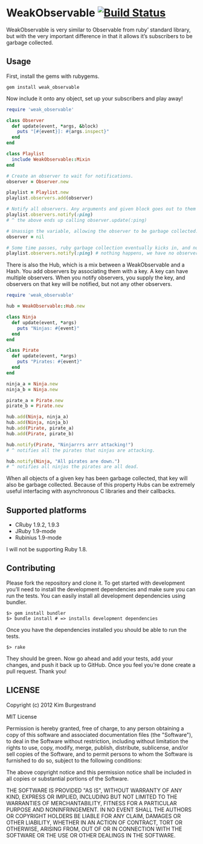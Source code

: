 # WeakObservable [![Build Status](https://secure.travis-ci.org/Burgestrand/weak_observable.png)](http://travis-ci.org/Burgestrand/weak_observable)

WeakObservable is very similar to Observable from ruby’ standard library, but
with the very important difference in that it allows it’s subscribers to be
garbage collected.

## Usage

First, install the gems with rubygems.

```shell
gem install weak_observable
```

Now include it onto any object, set up your subscribers and play away!

```ruby
require 'weak_observable'

class Observer
  def update(event, *args, &block)
    puts "[#{event}]: #{args.inspect}"
  end
end

class Playlist
  include WeakObservable::Mixin
end

# Create an observer to wait for notifications.
observer = Observer.new

playlist = Playlist.new
playlist.observers.add(observer)

# Notify all observers. Any arguments and given block goes out to them all.
playlist.observers.notify(:ping)
# ^ the above ends up calling observer.update(:ping)

# Unassign the variable, allowing the observer to be garbage collected.
observer = nil

# Some time passes, ruby garbage collection eventually kicks in, and now…
playlist.observers.notify(:ping) # nothing happens, we have no observers.
```

There is also the Hub, which is a mix between a WeakObservable and a Hash.
You add observers by associating them with a key. A key can have multiple
observers. When you notify observers, you supply the key, and observers on
that key will be notified, but not any other observers.

```ruby
require 'weak_observable'

hub = WeakObservable::Hub.new

class Ninja
  def update(event, *args)
    puts "Ninjas: #{event}"
  end
end

class Pirate
  def update(event, *args)
    puts "Pirates: #{event}"
  end
end

ninja_a = Ninja.new
ninja_b = Ninja.new

pirate_a = Pirate.new
pirate_b = Pirate.new

hub.add(Ninja, ninja_a)
hub.add(Ninja, ninja_b)
hub.add(Pirate, pirate_a)
hub.add(Pirate, pirate_b)

hub.notify(Pirate, "Ninjarrrs arrr attacking!")
# ^ notifies all the pirates that ninjas are attacking.

hub.notify(Ninja, "All pirates are down.")
# ^ notifies all ninjas the pirates are all dead.
```

When all objects of a given key has been garbage collected, that key will
also be garbage collected. Because of this property Hubs can be extremely
useful interfacing with asynchronous C libraries and their callbacks.

## Supported platforms

- CRuby 1.9.2, 1.9.3
- JRuby 1.9-mode
- Rubinius 1.9-mode

I will not be supporting Ruby 1.8.

## Contributing

Please fork the repository and clone it. To get started with development you’ll
need to install the development dependencies and make sure you can run the
tests. You can easily install all development dependencies using bundler.

```shell
$> gem install bundler
$> bundle install # => installs development dependencies
```

Once you have the dependencies installed you should be able to run the tests.

```shell
$> rake
```

They should be green. Now go ahead and add your tests, add your changes, and push
it back up to GitHub. Once you feel you’re done create a pull request. Thank you!

## LICENSE

Copyright (c) 2012 Kim Burgestrand

MIT License

Permission is hereby granted, free of charge, to any person obtaining
a copy of this software and associated documentation files (the
"Software"), to deal in the Software without restriction, including
without limitation the rights to use, copy, modify, merge, publish,
distribute, sublicense, and/or sell copies of the Software, and to
permit persons to whom the Software is furnished to do so, subject to
the following conditions:

The above copyright notice and this permission notice shall be
included in all copies or substantial portions of the Software.

THE SOFTWARE IS PROVIDED "AS IS", WITHOUT WARRANTY OF ANY KIND,
EXPRESS OR IMPLIED, INCLUDING BUT NOT LIMITED TO THE WARRANTIES OF
MERCHANTABILITY, FITNESS FOR A PARTICULAR PURPOSE AND
NONINFRINGEMENT. IN NO EVENT SHALL THE AUTHORS OR COPYRIGHT HOLDERS BE
LIABLE FOR ANY CLAIM, DAMAGES OR OTHER LIABILITY, WHETHER IN AN ACTION
OF CONTRACT, TORT OR OTHERWISE, ARISING FROM, OUT OF OR IN CONNECTION
WITH THE SOFTWARE OR THE USE OR OTHER DEALINGS IN THE SOFTWARE.
